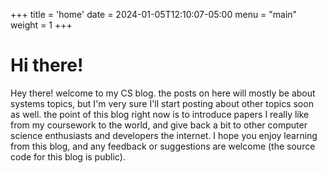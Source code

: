 +++
title = 'home'
date = 2024-01-05T12:10:07-05:00
menu = "main"
weight = 1
+++
# Hi there!

Hey there! welcome to my CS blog. the posts on here will mostly be about systems topics, but I'm very sure I'll start posting about other topics soon as well. the point of this blog right now is to introduce papers I really like from my coursework to the world, and give back a bit to other computer science enthusiasts and developers the internet. I hope you enjoy learning from this blog, and any feedback or suggestions are welcome (the source code for this blog is public). 

